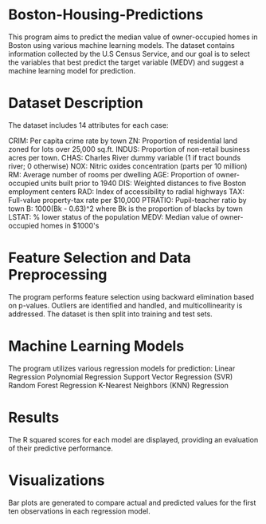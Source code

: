 # Boston-Housing-Predictions
This program aims to predict the median value of owner-occupied homes in Boston using various machine learning models. The dataset contains information collected by the U.S Census Service, and our goal is to select the variables that best predict the target variable (MEDV) and suggest a machine learning model for prediction.

# Dataset Description
The dataset includes 14 attributes for each case:

CRIM: Per capita crime rate by town
ZN: Proportion of residential land zoned for lots over 25,000 sq.ft.
INDUS: Proportion of non-retail business acres per town.
CHAS: Charles River dummy variable (1 if tract bounds river; 0 otherwise)
NOX: Nitric oxides concentration (parts per 10 million)
RM: Average number of rooms per dwelling
AGE: Proportion of owner-occupied units built prior to 1940
DIS: Weighted distances to five Boston employment centers
RAD: Index of accessibility to radial highways
TAX: Full-value property-tax rate per $10,000
PTRATIO: Pupil-teacher ratio by town
B: 1000(Bk - 0.63)^2 where Bk is the proportion of blacks by town
LSTAT: % lower status of the population
MEDV: Median value of owner-occupied homes in $1000's

# Feature Selection and Data Preprocessing
The program performs feature selection using backward elimination based on p-values. Outliers are identified and handled, and multicollinearity is addressed. The dataset is then split into training and test sets.

# Machine Learning Models
The program utilizes various regression models for prediction:
Linear Regression
Polynomial Regression
Support Vector Regression (SVR)
Random Forest Regression
K-Nearest Neighbors (KNN) Regression

# Results
The R squared scores for each model are displayed, providing an evaluation of their predictive performance.

# Visualizations
Bar plots are generated to compare actual and predicted values for the first ten observations in each regression model.
